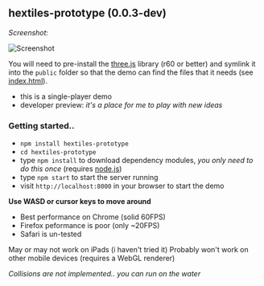 ## hextiles-prototype (0.0.3-dev)

*Screenshot:*

![Screenshot](https://raw.github.com/joates/hextiles-prototype/master/img/screenshot.png)

You will need to pre-install the [three.js](http://threejs.org) library (r60 or better) and symlink it into the ```public``` folder so that the demo can find the files that it needs (see [index.html](public/index.html)).

* this is a single-player demo
* developer preview: _it's a place for me to play with new ideas_

### Getting started..

* ```npm install hextiles-prototype```
* ```cd hextiles-prototype```
* type ```npm install``` to download dependency modules, _you only need to do this once_ (requires [node.js](http://nodejs.org))
* type ```npm start``` to start the server running
* visit ```http://localhost:8000``` in your browser to start the demo

**Use WASD or cursor keys to move around**

* Best performance on Chrome (solid 60FPS)
* Firefox peformance is poor (only ~20FPS)
* Safari is un-tested

May or may not work on iPads (i haven't tried it)
Probably won't work on other mobile devices (requires a WebGL renderer)

_Collisions are not implemented.. you can run on the water_
